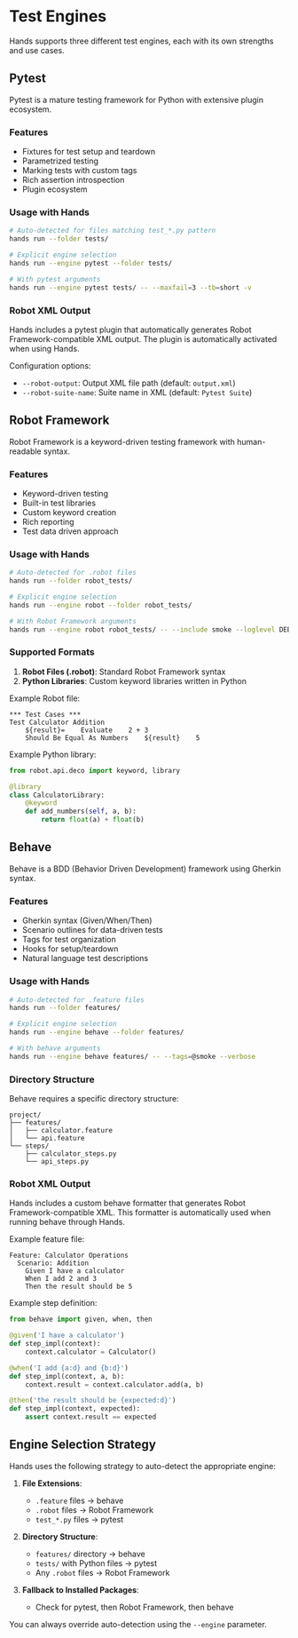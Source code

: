 # Test Engines

Hands supports three different test engines, each with its own strengths and use cases.

## Pytest

Pytest is a mature testing framework for Python with extensive plugin ecosystem.

### Features
- Fixtures for test setup and teardown
- Parametrized testing
- Marking tests with custom tags
- Rich assertion introspection
- Plugin ecosystem

### Usage with Hands

```bash
# Auto-detected for files matching test_*.py pattern
hands run --folder tests/

# Explicit engine selection
hands run --engine pytest --folder tests/

# With pytest arguments
hands run --engine pytest tests/ -- --maxfail=3 --tb=short -v
```

### Robot XML Output

Hands includes a pytest plugin that automatically generates Robot Framework-compatible XML output. The plugin is automatically activated when using Hands.

Configuration options:
- `--robot-output`: Output XML file path (default: `output.xml`)
- `--robot-suite-name`: Suite name in XML (default: `Pytest Suite`)

## Robot Framework

Robot Framework is a keyword-driven testing framework with human-readable syntax.

### Features
- Keyword-driven testing
- Built-in test libraries
- Custom keyword creation
- Rich reporting
- Test data driven approach

### Usage with Hands

```bash
# Auto-detected for .robot files
hands run --folder robot_tests/

# Explicit engine selection  
hands run --engine robot --folder robot_tests/

# With Robot Framework arguments
hands run --engine robot robot_tests/ -- --include smoke --loglevel DEBUG
```

### Supported Formats

1. **Robot Files (.robot)**: Standard Robot Framework syntax
2. **Python Libraries**: Custom keyword libraries written in Python

Example Robot file:
```robotframework
*** Test Cases ***
Test Calculator Addition
    ${result}=    Evaluate    2 + 3
    Should Be Equal As Numbers    ${result}    5
```

Example Python library:
```python
from robot.api.deco import keyword, library

@library
class CalculatorLibrary:
    @keyword
    def add_numbers(self, a, b):
        return float(a) + float(b)
```

## Behave

Behave is a BDD (Behavior Driven Development) framework using Gherkin syntax.

### Features
- Gherkin syntax (Given/When/Then)
- Scenario outlines for data-driven tests
- Tags for test organization
- Hooks for setup/teardown
- Natural language test descriptions

### Usage with Hands

```bash
# Auto-detected for .feature files
hands run --folder features/

# Explicit engine selection
hands run --engine behave --folder features/

# With behave arguments  
hands run --engine behave features/ -- --tags=@smoke --verbose
```

### Directory Structure

Behave requires a specific directory structure:

```
project/
├── features/
│   ├── calculator.feature
│   └── api.feature
└── steps/
    ├── calculator_steps.py
    └── api_steps.py
```

### Robot XML Output

Hands includes a custom behave formatter that generates Robot Framework-compatible XML. This formatter is automatically used when running behave through Hands.

Example feature file:
```gherkin
Feature: Calculator Operations
  Scenario: Addition
    Given I have a calculator
    When I add 2 and 3
    Then the result should be 5
```

Example step definition:
```python
from behave import given, when, then

@given('I have a calculator')
def step_impl(context):
    context.calculator = Calculator()

@when('I add {a:d} and {b:d}')
def step_impl(context, a, b):
    context.result = context.calculator.add(a, b)

@then('the result should be {expected:d}')
def step_impl(context, expected):
    assert context.result == expected
```

## Engine Selection Strategy

Hands uses the following strategy to auto-detect the appropriate engine:

1. **File Extensions**:
   - `.feature` files → behave
   - `.robot` files → Robot Framework
   - `test_*.py` files → pytest

2. **Directory Structure**:
   - `features/` directory → behave
   - `tests/` with Python files → pytest
   - Any `.robot` files → Robot Framework

3. **Fallback to Installed Packages**:
   - Check for pytest, then Robot Framework, then behave

You can always override auto-detection using the `--engine` parameter.
